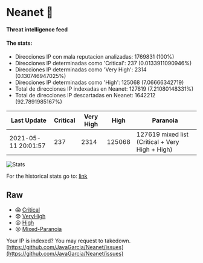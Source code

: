 # Neanet :hocho:
#### Threat intelligence feed
#### The stats:

- Direcciones IP con mala reputacion analizadas: 1769831 (100%)
- Direcciones IP determinadas como 'Critical':  237 (0.0133911090946%)
- Direcciones IP determinadas como 'Very High':  2314 (0.130746947025%)
- Direcciones IP determinadas como 'High':  125068 (7.06666342719)
- Total de direcciones IP indexadas en Neanet:  127619 (7.21080148331%)
- Total de direcciones IP descartadas en Neanet:  1642212 (92.7891985167%)

| Last Update | Critical | Very High | High | Paranoia |
| --- | --- | --- | --- | --- |
| 2021-05-11 20:01:57 | 237 | 2314 | 125068 | 127619 mixed list (Critical + Very High + High)|

![Stats](https://docs.google.com/spreadsheets/d/e/2PACX-1vSnaNMIXVabIpDJjufMlzH7poXnshF3mgd8Is1g9ytUEzVsP5my4Trn8f-xkoLLQ38xpL3HtmUexLo6/pubchart?oid=501124687&format=image)

For the historical stats go to: [link](/stats.csv)
## Raw
- :scream: [Critical](https://raw.githubusercontent.com/JavaGarcia/Neanet/master/blacklists/neanet_critical.txt)
- :fearful: [VeryHigh](https://raw.githubusercontent.com/JavaGarcia/Neanet/master/blacklists/neanet_veryHigh.txtt)
- :frowning: [High](https://raw.githubusercontent.com/JavaGarcia/Neanet/master/blacklists/neanet_high.txt)
- :dizzy_face: [Mixed-Paranoia](https://raw.githubusercontent.com/JavaGarcia/Neanet/master/blacklists/neanet_all.txt)


Your IP is indexed? You may request to takedown. [https://github.com/JavaGarcia/Neanet/issues](https://github.com/JavaGarcia/Neanet/issues)























































































































































































































































































































































































































































































































































































































































































































































































































































































































































































































































































































































































































































































































































































































































































































































































































































































































































































































































































































































































































































































































































































































































































































































































































































































































































































































































































































































































































































































































































































































































































































































































































































































































































































































































































































































































































































































































































































































































































































































































































































































































































































































































































































































































































































































































































































































































































































































































































































































































































































































































































































































































































































































































































































































































































































































































































































































































































































































































































































































































































































































































































































































































































































































































































































































